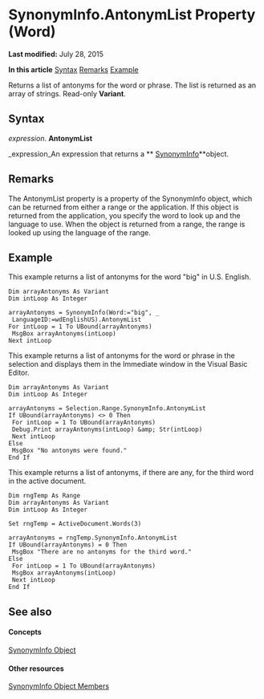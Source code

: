 
# SynonymInfo.AntonymList Property (Word)

 **Last modified:** July 28, 2015

 **In this article**
 [Syntax](#sectionSection0)
 [Remarks](#sectionSection1)
 [Example](#sectionSection2)


Returns a list of antonyms for the word or phrase. The list is returned as an array of strings. Read-only  **Variant**.


## Syntax
<a name="sectionSection0"> </a>

 _expression_. **AntonymList**

 _expression_An expression that returns a  ** [SynonymInfo](0af2d733-a038-1f67-ddca-2b05b3af1b7c.md)**object.


## Remarks
<a name="sectionSection1"> </a>

The AntonymList property is a property of the SynonymInfo object, which can be returned from either a range or the application. If this object is returned from the application, you specify the word to look up and the language to use. When the object is returned from a range, the range is looked up using the language of the range.


## Example
<a name="sectionSection2"> </a>

This example returns a list of antonyms for the word "big" in U.S. English.


```
Dim arrayAntonyms As Variant 
Dim intLoop As Integer 
 
arrayAntonyms = SynonymInfo(Word:="big", _ 
 LanguageID:=wdEnglishUS).AntonymList 
For intLoop = 1 To UBound(arrayAntonyms) 
 MsgBox arrayAntonyms(intLoop) 
Next intLoop
```

This example returns a list of antonyms for the word or phrase in the selection and displays them in the Immediate window in the Visual Basic Editor.




```
Dim arrayAntonyms As Variant 
Dim intLoop As Integer 
 
arrayAntonyms = Selection.Range.SynonymInfo.AntonymList 
If UBound(arrayAntonyms) <> 0 Then 
 For intLoop = 1 To UBound(arrayAntonyms) 
 Debug.Print arrayAntonyms(intLoop) &amp; Str(intLoop) 
 Next intLoop 
Else 
 MsgBox "No antonyms were found." 
End If
```

This example returns a list of antonyms, if there are any, for the third word in the active document.




```
Dim rngTemp As Range 
Dim arrayAntonyms As Variant 
Dim intLoop As Integer 
 
Set rngTemp = ActiveDocument.Words(3) 
 
arrayAntonyms = rngTemp.SynonymInfo.AntonymList 
If UBound(arrayAntonyms) = 0 Then 
 MsgBox "There are no antonyms for the third word." 
Else 
 For intLoop = 1 To UBound(arrayAntonyms) 
 MsgBox arrayAntonyms(intLoop) 
 Next intLoop 
End If
```


## See also
<a name="sectionSection2"> </a>


#### Concepts


 [SynonymInfo Object](0af2d733-a038-1f67-ddca-2b05b3af1b7c.md)
#### Other resources


 [SynonymInfo Object Members](d53e5108-edb5-a845-bab8-db4d51faf9ab.md)
